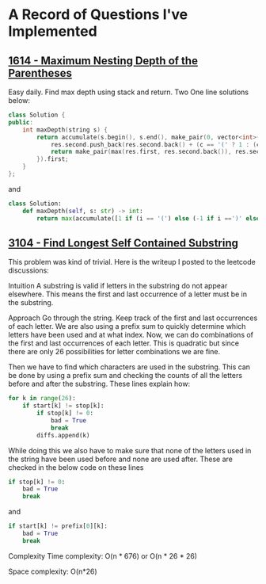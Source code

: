 # A Record of Questions I've Implemented

## [1614 - Maximum Nesting Depth of the Parentheses](https://leetcode.com/problems/maximum-nesting-depth-of-the-parentheses/description/)

Easy daily. Find max depth using stack and return.
Two One line solutions below:
```c++
class Solution {
public:
    int maxDepth(string s) {
        return accumulate(s.begin(), s.end(), make_pair(0, vector<int>{0}), [](auto res, auto c) {
            res.second.push_back(res.second.back() + (c == '(' ? 1 : (c == ')' ? -1 : 0)));
            return make_pair(max(res.first, res.second.back()), res.second);
        }).first;
    }
};
```
and 
```python
class Solution:
    def maxDepth(self, s: str) -> int:
        return max(accumulate([1 if (i == '(') else (-1 if i ==')' else 0) for i in s ]))
```

## [3104 - Find Longest Self Contained Substring](https://leetcode.com/problems/find-longest-self-contained-substring/)

This problem was kind of trivial.
Here is the writeup I posted to the leetcode discussions:

Intuition
A substring is valid if letters in the substring do not appear elsewhere. This means the first and last occurrence of a letter must be in the substring.

Approach
Go through the string. Keep track of the first and last occurrences of each letter. We are also using a prefix sum to quickly determine which letters have been used and at what index.
Now, we can do combinations of the first and last occurrences of each letter. This is quadratic but since there are only 26 possibilities for letter combinations we are fine.

Then we have to find which characters are used in the substring. This can be done by using a prefix sum and checking the counts of all the letters before and after the substring. These lines explain how:

```python
for k in range(26):
    if start[k] != stop[k]:
        if stop[k] != 0:
            bad = True
            break
        diffs.append(k)
```
While doing this we also have to make sure that none of the letters used in the string have been used before and none are used after. These are checked in the below code on these lines
```python
if stop[k] != 0:
    bad = True
    break
```
and
```python
if start[k] != prefix[0][k]:
    bad = True
    break
```
Complexity
Time complexity:
O(n * 676) or O(n \* 26 \* 26)

Space complexity:
O(n*26)
